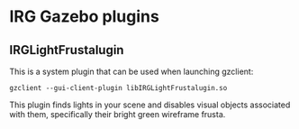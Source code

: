 IRG Gazebo plugins
==================================
IRGLightFrustalugin
-------------------

This is a system plugin that can be used when launching gzclient:

```
gzclient --gui-client-plugin libIRGLightFrustalugin.so
```

This plugin finds lights in your scene and disables visual objects associated
with them, specifically their bright green wireframe frusta.


